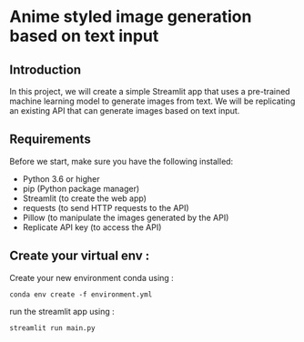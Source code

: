 # Anime styled image generation based on text input




## Introduction
In this project, we will create a simple Streamlit app that uses a pre-trained machine learning model to generate images from text. We will be replicating an existing API that can generate images based on text input.

## Requirements
Before we start, make sure you have the following installed:

- Python 3.6 or higher
- pip (Python package manager)
- Streamlit (to create the web app)
- requests (to send HTTP requests to the API)
- Pillow (to manipulate the images generated by the API)
- Replicate API key (to access the API)


## Create your virtual env :
Create your new environment conda using : 

```conda env create -f environment.yml```

run the streamlit app using  :

```streamlit run main.py```
